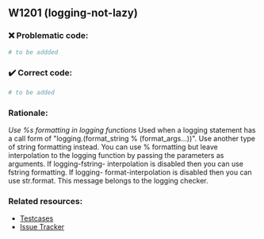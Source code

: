 ## W1201 (logging-not-lazy)

### :x: Problematic code:

```python
# to be addded
```

### :heavy_check_mark: Correct code:

```python
# to be added
```

### Rationale:

 *Use %s formatting in logging functions*
  Used when a logging statement has a call form of "logging.<logging
  method>(format_string % (format_args...))". Use another type of string
  formatting instead. You can use % formatting but leave interpolation to the
  logging function by passing the parameters as arguments. If logging-fstring-
  interpolation is disabled then you can use fstring formatting. If logging-
  format-interpolation is disabled then you can use str.format. This message
  belongs to the logging checker.



### Related resources:

- [Testcases](#)
- [Issue Tracker](https://github.com/PyCQA/pylint/issues?q=is%3Aissue+%22logging-not-lazy%22+OR+%22W1201%22)
